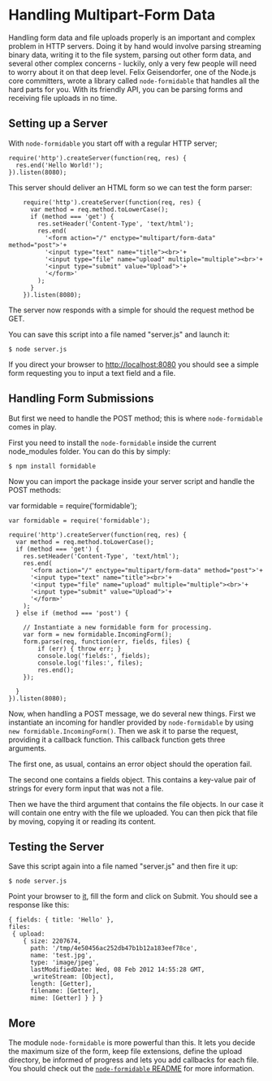 # Handling Multipart-Form Data

Handling form data and file uploads properly is an important and complex problem in HTTP servers.  Doing it by hand would involve parsing streaming binary data, writing it to the file system, parsing out other form data, and several other complex concerns - luckily, only a very few people will need to worry about it on that deep level.  Felix Geisendorfer, one of the Node.js core committers, wrote a library called `node-formidable` that handles all the hard parts for you.  With its friendly API, you can be parsing forms and receiving file uploads in no time.

## Setting up a Server

With `node-formidable` you start off with a regular HTTP server;

    require('http').createServer(function(req, res) {
      res.end('Hello World!');
    }).listen(8080);

This server should deliver an HTML form so we can test the form parser:

		require('http').createServer(function(req, res) {
		  var method = req.method.toLowerCase();
		  if (method === 'get') {
		  	res.setHeader('Content-Type', 'text/html');
		    res.end(
		      '<form action="/" enctype="multipart/form-data" method="post">'+
		      '<input type="text" name="title"><br>'+
		      '<input type="file" name="upload" multiple="multiple"><br>'+
		      '<input type="submit" value="Upload">'+
		      '</form>'
		    );
		  }
		}).listen(8080);

The server now responds with a simple for should the request method be GET.

You can save this script into a file named "server.js" and launch it:

    $ node server.js

If you direct your browser to [http://localhost:8080](http://localhost:8080) you should see a simple form requesting you to input a text field and a file.

## Handling Form Submissions

But first we need to handle the POST method; this is where `node-formidable` comes in play.

First you need to install the `node-formidable` inside the current node_modules folder. You can do this by simply:

    $ npm install formidable

Now you can import the package inside your server script and handle the POST methods:

var formidable = require('formidable');

	var formidable = require('formidable');

	require('http').createServer(function(req, res) {
	  var method = req.method.toLowerCase();
	  if (method === 'get') {
	  	res.setHeader('Content-Type', 'text/html');
	    res.end(
	      '<form action="/" enctype="multipart/form-data" method="post">'+
	      '<input type="text" name="title"><br>'+
	      '<input type="file" name="upload" multiple="multiple"><br>'+
	      '<input type="submit" value="Upload">'+
	      '</form>'
	    );
	  } else if (method === 'post') {
	  	
	  	// Instantiate a new formidable form for processing.      
	    var form = new formidable.IncomingForm();
	    form.parse(req, function(err, fields, files) {
	    	if (err) { throw err; }
	    	console.log('fields:', fields);
	    	console.log('files:', files);
	    	res.end();
	    });

	  }
	}).listen(8080);

Now, when handling a POST message, we do several new things. First we instantiate an incoming for handler provided by `node-formidable` by using `new formidable.IncomingForm()`. Then we ask it to parse the request, providing it a callback function. This callback function gets three arguments.

The first one, as usual, contains an error object should the operation fail.

The second one contains a fields object. This contains a key-value pair of strings for every form input that was not a file.

Then we have the third argument that contains the file objects. In our case it will contain one entry with the file we uploaded. You can then pick that file by moving, copying it or reading its content.

## Testing the Server

Save this script again into a file named "server.js" and then fire it up:

    $ node server.js

Point your browser to [it](http://localhost:8080), fill the form and click on Submit. You should see a response like this:

    { fields: { title: 'Hello' },
    files: 
     { upload: 
        { size: 2207674,
          path: '/tmp/4e50456ac252db47b1b12a183eef78ce',
          name: 'test.jpg',
          type: 'image/jpeg',
          lastModifiedDate: Wed, 08 Feb 2012 14:55:28 GMT,
          _writeStream: [Object],
          length: [Getter],
          filename: [Getter],
          mime: [Getter] } } }

## More

The module `node-formidable` is more powerful than this. It lets you decide the maximum size of the form, keep file extensions, define the upload directory, be informed of progress and lets you add callbacks for each file. You should check out the [`node-formidable` README](https://github.com/felixge/node-formidable#readme) for more information.